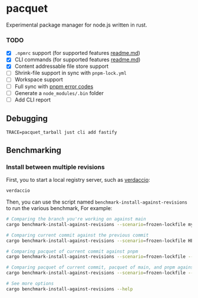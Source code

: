 # pacquet

Experimental package manager for node.js written in rust.

### TODO

- [x] `.npmrc` support (for supported features [readme.md](./crates/npmrc/README.md))
- [x] CLI commands (for supported features [readme.md](./crates/cli/README.md))
- [x] Content addressable file store support
- [ ] Shrink-file support in sync with `pnpm-lock.yml`
- [ ] Workspace support
- [ ] Full sync with [pnpm error codes](https://pnpm.io/errors)
- [ ] Generate a `node_modules/.bin` folder
- [ ] Add CLI report

## Debugging

```shell
TRACE=pacquet_tarball just cli add fastify
```

## Benchmarking

### Install between multiple revisions

First, you to start a local registry server, such as [verdaccio](https://verdaccio.org/):

```sh
verdaccio
```

Then, you can use the script named `benchmark-install-against-revisions` to run the various benchmark, For example:

```sh
# Comparing the branch you're working on against main
cargo benchmark-install-against-revisions --scenario=frozen-lockfile my-branch main
```

```sh
# Comparing current commit against the previous commit
cargo benchmark-install-against-revisions --scenario=frozen-lockfile HEAD HEAD~
```

```sh
# Comparing pacquet of current commit against pnpm
cargo benchmark-install-against-revisions --scenario=frozen-lockfile --with-pnpm HEAD
```

```sh
# Comparing pacquet of current commit, pacquet of main, and pnpm against each other
cargo benchmark-install-against-revisions --scenario=frozen-lockfile --with-pnpm HEAD main
```

```sh
# See more options
cargo benchmark-install-against-revisions --help
```
